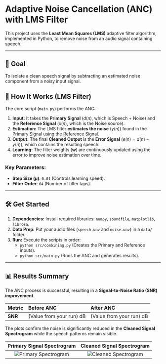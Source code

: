 # Adaptive Noise Cancellation (ANC) with LMS Filter

This project uses the **Least Mean Squares (LMS)** adaptive filter algorithm, implemented in Python, to remove noise from an audio signal containing speech.

---

## 🎯 Goal

To isolate a clean speech signal by subtracting an estimated noise component from a noisy input signal.

## 🧠 How It Works (LMS Filter)

The core script (`main.py`) performs the ANC:

1.  **Input:** It takes the **Primary Signal** ($d(n)$, which is Speech + Noise) and the **Reference Signal** ($x(n)$, which is the Noise source).
2.  **Estimation:** The LMS filter **estimates the noise** ($y(n)$) found in the Primary Signal using the Reference Signal.
3.  **Output:** The final **Cleaned Output** is the **Error Signal** ($e(n) = d(n) - y(n)$), which contains the resulting speech.
4.  **Learning:** The filter weights ($\mathbf{w}$) are continuously updated using the error to improve noise estimation over time.

### Key Parameters:
* **Step Size ($\mu$)**: `0.01` (Controls learning speed).
* **Filter Order**: `64` (Number of filter taps).

---

## 🛠️ Get Started

1.  **Dependencies:** Install required libraries: `numpy`, `soundfile`, `matplotlib`, `librosa`.
2.  **Data Prep:** Put your audio files (`speech.wav` and `noise.wav`) in a `data/` folder.
3.  **Run:** Execute the scripts in order:
    * `python src/combining.py` (Creates the Primary and Reference inputs).
    * `python src/main.py` (Runs the ANC and generates results).

---

## 📊 Results Summary

The ANC process is successful, resulting in a **Signal-to-Noise Ratio (SNR) improvement**.

| Metric | Before ANC | After ANC |
| :--- | :--- | :--- |
| **SNR** | (Value from your run) dB | (Value from your run) dB |

The plots confirm the noise is significantly reduced in the **Cleaned Signal Spectrogram** while the speech patterns remain visible.

| Primary Signal Spectrogram | Cleaned Signal Spectrogram |
| :---: | :---: |
| ![Primary Spectrogram](primary%20signal%20grph.jpg) | ![Cleaned Spectrogram](cleaned%20signal%20graph.jpg) |
